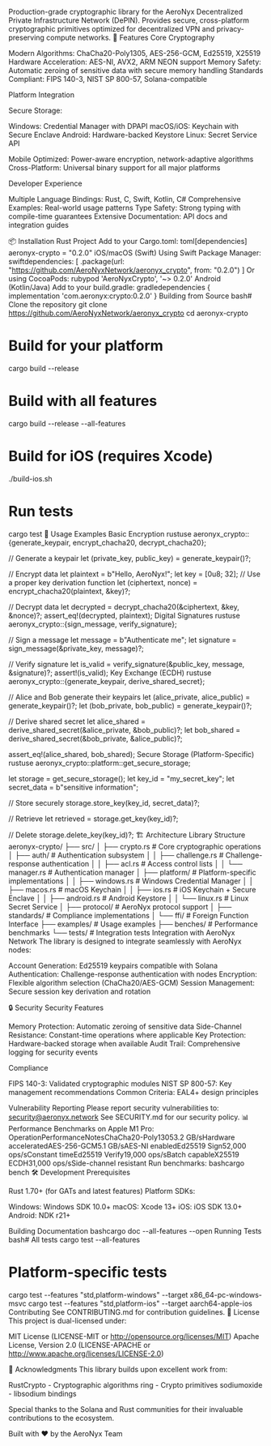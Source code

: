 Production-grade cryptographic library for the AeroNyx Decentralized Private Infrastructure Network (DePIN). Provides secure, cross-platform cryptographic primitives optimized for decentralized VPN and privacy-preserving compute networks.
🚀 Features
Core Cryptography

Modern Algorithms: ChaCha20-Poly1305, AES-256-GCM, Ed25519, X25519
Hardware Acceleration: AES-NI, AVX2, ARM NEON support
Memory Safety: Automatic zeroing of sensitive data with secure memory handling
Standards Compliant: FIPS 140-3, NIST SP 800-57, Solana-compatible

Platform Integration

Secure Storage:

Windows: Credential Manager with DPAPI
macOS/iOS: Keychain with Secure Enclave
Android: Hardware-backed Keystore
Linux: Secret Service API


Mobile Optimized: Power-aware encryption, network-adaptive algorithms
Cross-Platform: Universal binary support for all major platforms

Developer Experience

Multiple Language Bindings: Rust, C, Swift, Kotlin, C#
Comprehensive Examples: Real-world usage patterns
Type Safety: Strong typing with compile-time guarantees
Extensive Documentation: API docs and integration guides

📦 Installation
Rust Project
Add to your Cargo.toml:
toml[dependencies]
aeronyx-crypto = "0.2.0"
iOS/macOS (Swift)
Using Swift Package Manager:
swiftdependencies: [
    .package(url: "https://github.com/AeroNyxNetwork/aeronyx_crypto", from: "0.2.0")
]
Or using CocoaPods:
rubypod 'AeroNyxCrypto', '~> 0.2.0'
Android (Kotlin/Java)
Add to your build.gradle:
gradledependencies {
    implementation 'com.aeronyx:crypto:0.2.0'
}
Building from Source
bash# Clone the repository
git clone https://github.com/AeroNyxNetwork/aeronyx_crypto
cd aeronyx-crypto

# Build for your platform
cargo build --release

# Build with all features
cargo build --release --all-features

# Build for iOS (requires Xcode)
./build-ios.sh

# Run tests
cargo test
🔧 Usage Examples
Basic Encryption
rustuse aeronyx_crypto::{generate_keypair, encrypt_chacha20, decrypt_chacha20};

// Generate a keypair
let (private_key, public_key) = generate_keypair()?;

// Encrypt data
let plaintext = b"Hello, AeroNyx!";
let key = [0u8; 32]; // Use a proper key derivation function
let (ciphertext, nonce) = encrypt_chacha20(plaintext, &key)?;

// Decrypt data
let decrypted = decrypt_chacha20(&ciphertext, &key, &nonce)?;
assert_eq!(decrypted, plaintext);
Digital Signatures
rustuse aeronyx_crypto::{sign_message, verify_signature};

// Sign a message
let message = b"Authenticate me";
let signature = sign_message(&private_key, message)?;

// Verify signature
let is_valid = verify_signature(&public_key, message, &signature)?;
assert!(is_valid);
Key Exchange (ECDH)
rustuse aeronyx_crypto::{generate_keypair, derive_shared_secret};

// Alice and Bob generate their keypairs
let (alice_private, alice_public) = generate_keypair()?;
let (bob_private, bob_public) = generate_keypair()?;

// Derive shared secret
let alice_shared = derive_shared_secret(&alice_private, &bob_public)?;
let bob_shared = derive_shared_secret(&bob_private, &alice_public)?;

assert_eq!(alice_shared, bob_shared);
Secure Storage (Platform-Specific)
rustuse aeronyx_crypto::platform::get_secure_storage;

let storage = get_secure_storage();
let key_id = "my_secret_key";
let secret_data = b"sensitive information";

// Store securely
storage.store_key(key_id, secret_data)?;

// Retrieve
let retrieved = storage.get_key(key_id)?;

// Delete
storage.delete_key(key_id)?;
🏗️ Architecture
Library Structure
aeronyx-crypto/
├── src/
│   ├── crypto.rs           # Core cryptographic operations
│   ├── auth/               # Authentication subsystem
│   │   ├── challenge.rs    # Challenge-response authentication
│   │   ├── acl.rs         # Access control lists
│   │   └── manager.rs     # Authentication manager
│   ├── platform/          # Platform-specific implementations
│   │   ├── windows.rs     # Windows Credential Manager
│   │   ├── macos.rs       # macOS Keychain
│   │   ├── ios.rs         # iOS Keychain + Secure Enclave
│   │   ├── android.rs     # Android Keystore
│   │   └── linux.rs       # Linux Secret Service
│   ├── protocol/          # AeroNyx protocol support
│   ├── standards/         # Compliance implementations
│   └── ffi/              # Foreign Function Interface
├── examples/             # Usage examples
├── benches/             # Performance benchmarks
└── tests/              # Integration tests
Integration with AeroNyx Network
The library is designed to integrate seamlessly with AeroNyx nodes:

Account Generation: Ed25519 keypairs compatible with Solana
Authentication: Challenge-response authentication with nodes
Encryption: Flexible algorithm selection (ChaCha20/AES-GCM)
Session Management: Secure session key derivation and rotation

🔒 Security
Security Features

Memory Protection: Automatic zeroing of sensitive data
Side-Channel Resistance: Constant-time operations where applicable
Key Protection: Hardware-backed storage when available
Audit Trail: Comprehensive logging for security events

Compliance

FIPS 140-3: Validated cryptographic modules
NIST SP 800-57: Key management recommendations
Common Criteria: EAL4+ design principles

Vulnerability Reporting
Please report security vulnerabilities to: security@aeronyx.network
See SECURITY.md for our security policy.
📊 Performance
Benchmarks on Apple M1 Pro:
OperationPerformanceNotesChaCha20-Poly13053.2 GB/sHardware acceleratedAES-256-GCM5.1 GB/sAES-NI enabledEd25519 Sign52,000 ops/sConstant timeEd25519 Verify19,000 ops/sBatch capableX25519 ECDH31,000 ops/sSide-channel resistant
Run benchmarks:
bashcargo bench
🛠️ Development
Prerequisites

Rust 1.70+ (for GATs and latest features)
Platform SDKs:

Windows: Windows SDK 10.0+
macOS: Xcode 13+
iOS: iOS SDK 13.0+
Android: NDK r21+



Building Documentation
bashcargo doc --all-features --open
Running Tests
bash# All tests
cargo test --all-features

# Platform-specific tests
cargo test --features "std,platform-windows" --target x86_64-pc-windows-msvc
cargo test --features "std,platform-ios" --target aarch64-apple-ios
Contributing
See CONTRIBUTING.md for contribution guidelines.
📄 License
This project is dual-licensed under:

MIT License (LICENSE-MIT or http://opensource.org/licenses/MIT)
Apache License, Version 2.0 (LICENSE-APACHE or http://www.apache.org/licenses/LICENSE-2.0)


🙏 Acknowledgments
This library builds upon excellent work from:

RustCrypto - Cryptographic algorithms
ring - Crypto primitives
sodiumoxide - libsodium bindings

Special thanks to the Solana and Rust communities for their invaluable contributions to the ecosystem.

Built with ❤️ by the AeroNyx Team
